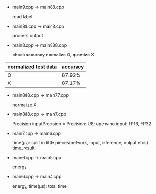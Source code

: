 - main9.cpp -> main88.cpp

  read label

- main88.cpp -> main8.cpp

  process output

- main8.cpp -> main888.cpp

  check accuracy
  normalize O, quantize X

 normalized test data | accuracy
 ---------------------|------
 O|87.92%
 X|87.17%


- main888.cpp -> main77.cpp

  normalize X

- main888.cpp -> main7.cpp

  Precision inputPrecision = Precision::U8;
  openvino input: FP16, FP32

- main7.cpp -> main6.cpp

  time(μs): split in little pieces(network, input, inference, output etcs)
  [time_result](https://github.com/system-software-lab/nrf20/blob/main/vino119/time_result)
 
- main6.cpp -> main5.cpp

  energy
  
- main6.cpp -> main4.cpp

  energy, time(μs): total time
